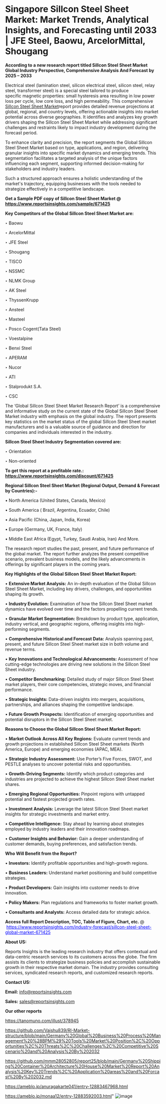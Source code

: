 # Singapore Sillcon Steel Sheet Market: Market Trends, Analytical Insights, and Forecasting until 2033 | JFE Steel, Baowu, ArcelorMittal, Shougang

<strong>According to a new research report titled Sillcon Steel Sheet Market Global Industry Perspective, Comprehensive Analysis And Forecast by 2025 – 2033</strong>

Electrical steel (lamination steel, silicon electrical steel, silicon steel, relay steel, transformer steel) is a special steel tailored to produce specific magnetic properties: small hysteresis area resulting in low power loss per cycle, low core loss, and high permeability. This comprehensive <a href=https://www.reportsinsights.com/sample/671425>Sillcon Steel Sheet Market</a>report provides detailed revenue projections at global, regional, and country levels, offering actionable insights into market potential across diverse geographies. It identifies and analyzes key growth drivers shaping the Sillcon Steel Sheet Market while addressing significant challenges and restraints likely to impact industry development during the forecast period.

To enhance clarity and precision, the report segments the Global Sillcon Steel Sheet Market based on type, applications, and region, delivering granular insights into specific market dynamics and emerging trends. This segmentation facilitates a targeted analysis of the unique factors influencing each segment, supporting informed decision-making for stakeholders and industry leaders.

Such a structured approach ensures a holistic understanding of the market's trajectory, equipping businesses with the tools needed to strategize effectively in a competitive landscape.

<strong>Get a Sample PDF copy of Sillcon Steel Sheet Market </strong><strong>@<a href=https://www.reportsinsights.com/sample/671425 style=color:#0000ff;> https://www.reportsinsights.com/sample/671425</a></strong></font>

<strong>Key Competitors of the Global Sillcon Steel Sheet Market are:</strong>

‣ Baowu

‣ ArcelorMittal

‣ JFE Steel

‣ Shougang

‣ TISCO

‣ NSSMC

‣ NLMK Group

‣ AK Steel

‣ ThyssenKrupp

‣ Ansteel

‣ Masteel

‣ Posco Cogent(Tata Steel)

‣ Voestalpine

‣ Benxi Steel

‣ APERAM

‣ Nucor

‣ ATI

‣ Stalprodukt S.A.

‣ CSC

The ‘Global Sillcon Steel Sheet Market Research Report’ is a comprehensive and informative study on the current state of the Global Sillcon Steel Sheet Market industry with emphasis on the global industry. The report presents key statistics on the market status of the global Sillcon Steel Sheet market manufacturers and is a valuable source of guidance and direction for companies and individuals interested in the industry.

<strong>Sillcon Steel Sheet Industry Segmentation covered are:</strong>

‣ Orientation

‣ Non-oriented

<strong>To get this report at a profitable rate.: <a href=https://www.reportsinsights.com/discount/671425 style=color:#0000ff;>https://www.reportsinsights.com/discount/671425</a></strong></font>

<strong>Regional Sillcon Steel Sheet Market (Regional Output, Demand &amp; Forecast by Countries):-</strong>

• North America (United States, Canada, Mexico)

• South America ( Brazil, Argentina, Ecuador, Chile)

• Asia Pacific (China, Japan, India, Korea)

• Europe (Germany, UK, France, Italy)

• Middle East Africa (Egypt, Turkey, Saudi Arabia, Iran) And More.

The research report studies the past, present, and future performance of the global market. The report further analyzes the present competitive scenario, prevalent business models, and the likely advancements in offerings by significant players in the coming years.

<strong>Key Highlights of the Global Sillcon Steel Sheet Market Report:</strong>

• <strong>Extensive Market Analysis:</strong> An in-depth evaluation of the Global Sillcon Steel Sheet Market, including key drivers, challenges, and opportunities shaping its growth.

• <strong>Industry Evolution:</strong> Examination of how the Sillcon Steel Sheet market dynamics have evolved over time and the factors propelling current trends.

• <strong>Granular Market Segmentation:</strong> Breakdown by product type, application, industry vertical, and geographic regions, offering insights into high-performing segments.

• <strong>Comprehensive Historical and Forecast Data:</strong> Analysis spanning past, present, and future Sillcon Steel Sheet market size in both volume and revenue terms.

• <strong>Key Innovations and Technological Advancements:</strong> Assessment of how cutting-edge technologies are driving new solutions in the Sillcon Steel Sheet industry.

• <strong>Competitor Benchmarking:</strong> Detailed study of major Sillcon Steel Sheet market players, their core competencies, strategic moves, and financial performance.

• <strong>Strategic Insights:</strong> Data-driven insights into mergers, acquisitions, partnerships, and alliances shaping the competitive landscape.

• <strong>Future Growth Prospects:</strong> Identification of emerging opportunities and potential disruptors in the Sillcon Steel Sheet market.

<strong>Reasons to Choose the Global Sillcon Steel Sheet Market Report:</strong>

• <strong>Market Outlook Across All Key Regions:</strong> Evaluate current trends and growth projections in established Sillcon Steel Sheet markets (North America, Europe) and emerging economies (APAC, MEA).

• <strong>Strategic Industry Assessment:</strong> Use Porter’s Five Forces, SWOT, and PESTLE analyses to uncover potential risks and opportunities.

• <strong>Growth-Driving Segments:</strong> Identify which product categories and industries are projected to achieve the highest Sillcon Steel Sheet market shares.

• <strong>Emerging Regional Opportunities:</strong> Pinpoint regions with untapped potential and fastest projected growth rates.

• <strong>Investment Analysis:</strong> Leverage the latest Sillcon Steel Sheet market insights for strategic investments and market entry.

• <strong>Competitive Intelligence:</strong> Stay ahead by learning about strategies employed by industry leaders and their innovation roadmaps.

• <strong>Customer Insights and Behavior:</strong> Gain a deeper understanding of customer demands, buying preferences, and satisfaction trends.

<strong>Who Will Benefit from the Report?</strong>

• <strong>Investors:</strong> Identify profitable opportunities and high-growth regions.

• <strong>Business Leaders:</strong> Understand market positioning and build competitive strategies.

• <strong>Product Developers:</strong> Gain insights into customer needs to drive innovation.

• <strong>Policy Makers:</strong> Plan regulations and frameworks to foster market growth.

• <strong>Consultants and Analysts:</strong> Access detailed data for strategic advice.
</ul>
<strong>Access full Report Description, TOC, Table of Figure, Chart, etc. </strong>@  <a href=https://www.reportsinsights.com/industry-forecast/sillcon-steel-sheet-global-market-671425 style=color:#0000ff;>https://www.reportsinsights.com/industry-forecast/sillcon-steel-sheet-global-market-671425</a></font>

<strong><strong>About US</strong>:</strong>

Reports Insights is the leading research industry that offers contextual and data-centric research services to its customers across the globe. The firm assists its clients to strategize business policies and accomplish sustainable growth in their respective market domain. The industry provides consulting services, syndicated research reports, and customized research reports.

<strong>Contact US:</strong>

<p class=""""><b>Email:</b> <a href=mailto:info@reportsinsights.com>info@reportsinsights.com</a></p>
<p class=""""><b>Sales:</b> <a href=mailto:sales@reportsinsights.com>sales@reportsinsights.com</a></p>

<strong>Our other reports</strong>

<a href=https://tanomuno.com/illust/378945>https://tanomuno.com/illust/378945</a>

<a href=https://github.com/Vaishu839/RI-Market-structure/blob/main/Germany%20Global%20Business%20Process%20Management%20%28BPM%29%20Tools%20Market%20Position%2C%20Opportunities%2C%20Threats%2C%20Challenges%2C%20Competitive%20Scenario%20and%20Analysis%20By%202032>https://github.com/Vaishu839/RI-Market-structure/blob/main/Germany%20Global%20Business%20Process%20Management%20%28BPM%29%20Tools%20Market%20Position%2C%20Opportunities%2C%20Threats%2C%20Challenges%2C%20Competitive%20Scenario%20and%20Analysis%20By%202032</a>

<a href=https://github.com/mmm28052805/report25/blob/main/Germany%20Shipping%20Container%20Architecture%20House%20Market%20Report%20Analysis%20Key%20Trends%2C%20Application%20areas%20and%20Forcast%20By%202032.md>https://github.com/mmm28052805/report25/blob/main/Germany%20Shipping%20Container%20Architecture%20House%20Market%20Report%20Analysis%20Key%20Trends%2C%20Application%20areas%20and%20Forcast%20By%202032.md</a>

<a href=https://ameblo.jp/anuragakarte041/entry-12883467968.html>https://ameblo.jp/anuragakarte041/entry-12883467968.html</a>

<a href=https://ameblo.jp/monaa12/entry-12883592003.html>https://ameblo.jp/monaa12/entry-12883592003.html</a>"
![image](https://github.com/user-attachments/assets/d53507b5-421e-42bc-a987-656b827f351d)
